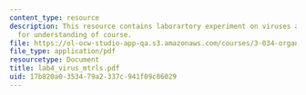 ```yaml
---
content_type: resource
description: This resource contains laborartory experiment on viruses as materials
  for understanding of course.
file: https://ol-ocw-studio-app-qa.s3.amazonaws.com/courses/3-034-organic-biomaterials-chemistry-fall-2005/17b820a0353479a2337c941f09c06029_lab4_virus_mtrls.pdf
file_type: application/pdf
resourcetype: Document
title: lab4_virus_mtrls.pdf
uid: 17b820a0-3534-79a2-337c-941f09c06029
---
```

